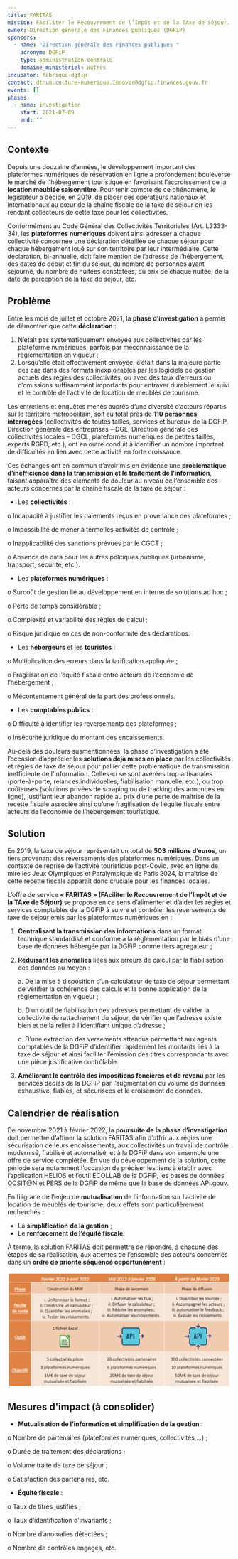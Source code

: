 ```yaml
---
title: FARITAS
mission: FAciliter le Recouvrement de l’Impôt et de la TAxe de Séjour.
owner: Direction générale des Finances publiques (DGFiP)
sponsors:
  - name: "Direction générale des Finances publiques "
    acronym: DGFiP
    type: administration-centrale
    domaine_ministeriel: autres
incubator: fabrique-dgfip
contact: dtnum.culture-numerique.Innover@dgfip.finances.gouv.fr
events: []
phases:
  - name: investigation
    start: 2021-07-09
    end: ""
---
```

## Contexte

Depuis une douzaine d’années, le développement important des plateformes numériques de réservation en ligne a profondément bouleversé le marché de l'hébergement touristique en favorisant l’accroissement de la **location meublée saisonnière**. Pour tenir compte de ce phénomène, le législateur a décidé, en 2019, de placer ces opérateurs nationaux et internationaux au cœur de la chaîne fiscale de la taxe de séjour en les rendant collecteurs de cette taxe pour les collectivités. 

Conformément au Code Général des Collectivités Territoriales (Art. L2333-34), les **plateformes numériques** doivent ainsi adresser à chaque collectivité concernée une déclaration détaillée de chaque séjour pour chaque hébergement loué sur son territoire par leur intermédiaire. Cette déclaration, bi-annuelle, doit faire mention de l’adresse de l'hébergement, des dates de début et fin du séjour, du nombre de personnes ayant séjourné, du nombre de nuitées constatées, du prix de chaque nuitée, de la date de perception de la taxe de séjour, etc. 

## Problème

Entre les mois de juillet et octobre 2021, la **phase d’investigation** a permis de démontrer que cette **déclaration** :

1. N’était pas systématiquement envoyée aux collectivités par les plateforme numériques, parfois par méconnaissance de la règlementation en vigueur ;  
2. Lorsqu’elle était effectivement envoyée, c’était dans la majeure partie des cas dans des formats inexploitables par les logiciels de gestion actuels des régies des collectivités, ou avec des taux d’erreurs ou d’omissions suffisamment importants pour entraver durablement le suivi et le contrôle de l’activité de location de meublés de tourisme. 

Les entretiens et enquêtes menés auprès d’une diversité d’acteurs répartis sur le territoire métropolitain, soit au total près de **110 personnes interrogées** (collectivités de toutes tailles, services et bureaux de la DGFiP, Direction générale des entreprises – DGE, Direction générale des collectivités locales – DGCL, plateformes numériques de petites tailles, experts RGPD, etc.), ont en outre conduit à identifier un nombre important de difficultés en lien avec cette activité en forte croissance. 

Ces échanges ont en commun d’avoir mis en évidence une **problématique d’inefficience dans la transmission et le traitement de l’information**, faisant apparaître des éléments de douleur au niveau de l’ensemble des acteurs concernés par la chaîne fiscale de la taxe de séjour : 

* Les **collectivités** : 

o	Incapacité à justifier les paiements reçus en provenance des plateformes ; 

o	Impossibilité de mener à terme les activités de contrôle ; 

o	Inapplicabilité des sanctions prévues par le CGCT ; 

o	Absence de data pour les autres politiques publiques (urbanisme, transport, sécurité, etc.). 

* Les **plateformes numériques** : 

o	Surcoût de gestion lié au développement en interne de solutions ad hoc ;

o	Perte de temps considérable ; 

o	Complexité et variabilité des règles de calcul ;

o	Risque juridique en cas de non-conformité des déclarations. 

* Les **hébergeurs** et les **touristes** : 

o	Multiplication des erreurs dans la tarification appliquée ; 

o	Fragilisation de l’équité fiscale entre acteurs de l’économie de l’hébergement ;

o	Mécontentement général de la part des professionnels. 

* Les **comptables publics** : 

o	Difficulté à identifier les reversements des plateformes ; 

o	Insécurité juridique du montant des encaissements. 

Au-delà des douleurs susmentionnées, la phase d’investigation a été l’occasion d’apprécier les **solutions déjà mises en place** par les collectivités et régies de taxe de séjour pour pallier cette problématique de transmission inefficiente de l'information. Celles-ci se sont avérées trop artisanales (porte-à-porte, relances individuelles, fiabilisation manuelle, etc.), ou trop coûteuses (solutions privées de scraping ou de tracking des annonces en ligne), justifiant leur abandon rapide au prix d’une perte de maîtrise de la recette fiscale associée ainsi qu’une fragilisation de l’équité fiscale entre acteurs de l’économie de l’hébergement touristique. 

## Solution

En 2019, la taxe de séjour représentait un total de **503 millions d’euros**, un tiers provenant des reversements des plateformes numériques. Dans un contexte de reprise de l’activité touristique post-Covid, avec en ligne de mire les Jeux Olympiques et Paralympique de Paris 2024, la maîtrise de cette recette fiscale apparaît donc cruciale pour les finances locales.

L’offre de service **« FARITAS » (FAciliter le Recouvrement de l’Impôt et de la TAxe de Séjour)** se propose en ce sens d’alimenter et d’aider les régies et services comptables de la DGFiP à suivre et contrôler les reversements de taxe de séjour émis par les plateformes numériques en :

1. **Centralisant la transmission des informations** dans un format technique standardisé et conforme à la règlementation par le biais d’une base de données hébergée par la DGFiP comme tiers agrégateur ;
2. **Réduisant les anomalies** liées aux erreurs de calcul par la fiabilisation des données au moyen : 

   a. De la mise à disposition d’un calculateur de taxe de séjour permettant de vérifier la cohérence des calculs et la bonne application de la règlementation en vigueur ; 

   b. D’un outil de fiabilisation des adresses permettant de valider la collectivité de rattachement du séjour, de vérifier que l’adresse existe bien et de la relier à l’identifiant unique d’adresse ;

   c. D’une extraction des versements attendus permettant aux agents comptables de la DGFiP d’identifier rapidement les montants liés à la taxe de séjour et ainsi faciliter l’émission des titres correspondants avec une pièce justificative contrôlable.  
3. **Améliorant le contrôle des impositions foncières et de revenu** par les services dédiés de la DGFiP par l’augmentation du volume de données exhaustive, fiables, et sécurisées et le croisement de données.

## Calendrier de réalisation

De novembre 2021 à février 2022, la **poursuite de la phase d’investigation** doit permettre d’affiner la solution FARITAS afin d’offrir aux régies une sécurisation de leurs encaissements, aux collectivités un travail de contrôle modernisé, fiabilisé et automatisé, et à la DGFiP dans son ensemble une offre de service complétée. En vue du développement de la solution, cette période sera notamment l’occasion de préciser les liens à établir avec l’application HELIOS et l’outil ECOLLAB de la DGFiP, les bases de données OCSIT@N et PERS de la DGFiP de même que la base de données API.gouv. 

En filigrane de l’enjeu de **mutualisation** de l’information sur l’activité de location de meublés de tourisme, deux effets sont particulièrement recherchés : 

* La **simplification** **de la gestion** ; 
* Le **renforcement de l’équité fiscale**. 

À terme, la solution FARITAS doit permettre de répondre, à chacune des étapes de sa réalisation, aux attentes de l’ensemble des acteurs concernés dans un **ordre de priorité séquencé opportunément** : 

![Calendrier de réalisation_FARITAS_Laurent MALET](/img/netlifycms/20211104_calendrier.de.re.alisation_faritas_laurent.malet.redimensionne.png "Calendrier de réalisation_FARITAS_Laurent MALET")

## Mesures d'impact (à consolider)

* **Mutualisation de l’information et simplification de la gestion** : 

o	Nombre de partenaires (plateformes numériques, collectivités,…) ; 

o	Durée de traitement des déclarations ; 

o	Volume traité de taxe de séjour ;

o	Satisfaction des partenaires, etc. 

* **Équité fiscale** : 

o	Taux de titres justifiés ; 

o	Taux d’identification d’invariants ; 

o	Nombre d’anomalies détectées ; 

o	Nombre de contrôles engagés, etc.
